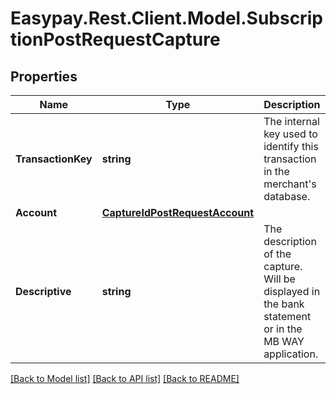 # Easypay.Rest.Client.Model.SubscriptionPostRequestCapture

## Properties

Name | Type | Description | Notes
------------ | ------------- | ------------- | -------------
**TransactionKey** | **string** | The internal key used to identify this transaction in the merchant&#39;s database. | [optional] 
**Account** | [**CaptureIdPostRequestAccount**](CaptureIdPostRequestAccount.md) |  | [optional] 
**Descriptive** | **string** | The description of the capture. Will be displayed in the bank statement or in the MB WAY application. | [optional] 

[[Back to Model list]](../README.md#documentation-for-models) [[Back to API list]](../README.md#documentation-for-api-endpoints) [[Back to README]](../README.md)

